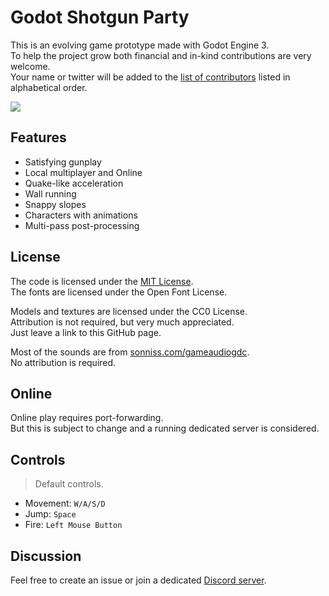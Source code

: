 # Godot Shotgun Party

This is an evolving game prototype made with Godot Engine 3.  
To help the project grow both financial and in-kind contributions are very welcome.  
Your name or twitter will be added to the [list of contributors](CONTRIBUTORS.md) listed in alphabetical order.  

<a href="https://www.buymeacoffee.com/ic3bug"><img src="https://img.buymeacoffee.com/button-api/?text=Buy me a cookie&emoji=🍪&slug=ic3bug&button_colour=5F7FFF&font_colour=ffffff&font_family=Poppins&outline_colour=000000&coffee_colour=FFDD00"></a>

## Features

- Satisfying gunplay
- Local multiplayer and Online
- Quake-like acceleration
- Wall running
- Snappy slopes
- Characters with animations
- Multi-pass post-processing

## License

The code is licensed under the [MIT License](LICENSE).  
The fonts are licensed under the Open Font License.  

Models and textures are licensed under the CC0 License.  
Attribution is not required, but very much appreciated.  
Just leave a link to this GitHub page.  

Most of the sounds are from [sonniss.com/gameaudiogdc](https://sonniss.com/gameaudiogdc).  
No attribution is required.  

## Online
Online play requires port-forwarding.  
But this is subject to change and a running dedicated server is considered.  

## Controls
>Default controls.  

- Movement: `W/A/S/D`
- Jump: `Space`
- Fire: `Left Mouse Button`

## Discussion
Feel free to create an issue or join a dedicated [Discord server](https://discord.gg/udR6hJeMXm).
